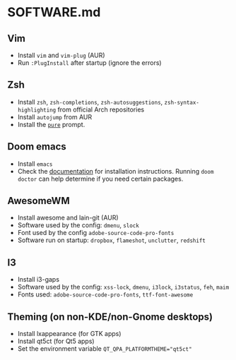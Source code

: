 # SOFTWARE.md

## Vim
* Install `vim` and `vim-plug` (AUR)
* Run `:PlugInstall` after startup (ignore the errors)

## Zsh
* Install `zsh`, `zsh-completions`, `zsh-autosuggestions`, `zsh-syntax-highlighting` from official Arch repositories
* Install `autojump` from AUR
* Install the [`pure`](https://github.com/sindresorhus/pure) prompt.

## Doom emacs
* Install `emacs`
* Check the [documentation](https://github.com/hlissner/doom-emacs) for installation instructions. Running `doom doctor` can help determine if you need certain packages.

## AwesomeWM
* Install awesome and lain-git (AUR)
* Software used by the config: `dmenu`, `slock`
* Font used by the config `adobe-source-code-pro-fonts`
* Software run on startup: `dropbox`, `flameshot`, `unclutter`, `redshift`

## I3
* Install i3-gaps
* Software used by the config: `xss-lock`, `dmenu`, `i3lock`, `i3status`, `feh`, `maim`
* Fonts used: `adobe-source-code-pro-fonts`, `ttf-font-awesome`

## Theming (on non-KDE/non-Gnome desktops)
* Install lxappearance (for GTK apps)
* Install qt5ct (for Qt5 apps)
* Set the environment variable `QT_QPA_PLATFORMTHEME="qt5ct"`
